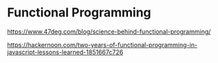 # Functional Programming


https://www.47deg.com/blog/science-behind-functional-programming/

https://hackernoon.com/two-years-of-functional-programming-in-javascript-lessons-learned-1851667c726
